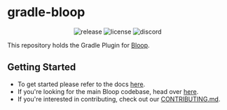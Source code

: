 # gradle-bloop

<div align="center">
<img alt="release" src="https://img.shields.io/github/release/scalacenter/gradle-bloop.svg?color=green&logo=github&style=flat-square">
<img alt="license" src="https://img.shields.io/github/license/scalacenter/gradle-bloop.svg?color=blue&style=flat-square" />
<img alt="discord" src="https://img.shields.io/discord/632150470000902164?label=%23bloop%20in%20the%20Scala%20Discord&style=flat-square" />
</div>

This repository holds the Gradle Plugin for
[Bloop](https://scalacenter.github.io/bloop/).

## Getting Started

- To get started please refer to the docs [here](https://scalacenter.github.io/bloop/docs/build-tools/gradle).
- If you're looking for the main Bloop codebase, head over [here](https://github.com/scalacenter/bloop).
- If you're interested in contributing, check out our [CONTRIBUTING.md](./CONTRIBUTING.md).
